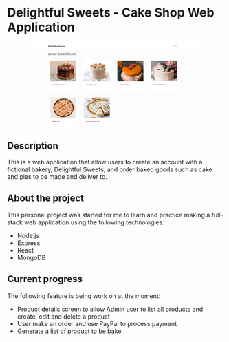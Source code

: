 # Delightful Sweets - Cake Shop Web Application
<p align="center">
<img src="./Delightful_Sweet.jpg" width="80%">
</p>

## Description
This is a web application that allow users to create an account with a fictional bakery, Delightful Sweets, and order baked goods such as cake and pies to be made
and deliver to.

## About the project
This personal project was started for me to learn and practice making a full-stack web application using the following technologies:
- Node.js
- Express
- React
- MongoDB

## Current progress
The following feature is being work on at the moment:
- Product details screen to allow Admin user to list all products and create, edit and delete a product
- User make an order and use PayPal to process payment
- Generate a list of product to be bake
